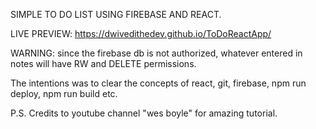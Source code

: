 SIMPLE TO DO LIST USING FIREBASE AND REACT.

LIVE PREVIEW: https://dwivedithedev.github.io/ToDoReactApp/

WARNING: since the firebase db is not authorized, whatever entered in notes will have RW and DELETE permissions.

The intentions was to clear the concepts of react, git, firebase, npm run deploy, npm run build etc.

P.S. Credits to youtube channel "wes boyle" for amazing tutorial.

